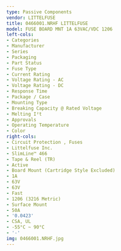 ```yaml
---
type: Passive Components
vendor: LITTELFUSE
title: 0466001.NRHF LITTELFUSE
model: FUSE BOARD MNT 1A 63VAC/VDC 1206
left-cols:
- Categories
- Manufacturer
- Series
- Packaging 
- Part Status
- Fuse Type
- Current Rating
- Voltage Rating - AC
- Voltage Rating - DC
- Response Time
- Package / Case
- Mounting Type
- Breaking Capacity @ Rated Voltage
- Melting I²t
- Approvals
- Operating Temperature
- Color
right-cols:
- Circuit Protection , Fuses
- Littelfuse Inc.
- SlimLine™ 466
- Tape & Reel (TR) 
- Active
- Board Mount (Cartridge Style Excluded)
- 1A
- 63V
- 63V
- Fast
- 1206 (3216 Metric)
- Surface Mount
- 50A
- '0.0423'
- CSA, UL
- -55°C ~ 90°C
- '-'
img: 0466001.NRHF.jpg
---
```

